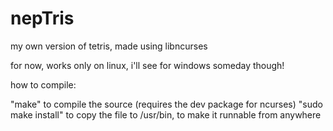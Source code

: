 # nepTris

my own version of tetris, made using libncurses

for now, works only on linux, i'll see for windows someday though!

how to compile:

"make" to compile the source (requires the dev package for ncurses)
"sudo make install" to copy the file to /usr/bin, to make it runnable from anywhere
